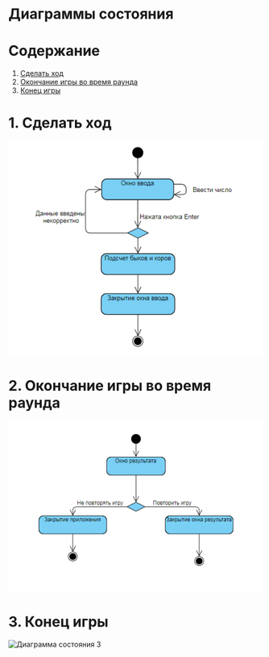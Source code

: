 # Диаграммы состояния

# Содержание
1. [Сделать ход](#1)  
2. [Окончание игры во время раунда](#2)  
3. [Конец игры](#3)

<a name="1"/>

# 1. Сделать ход 
![Диаграмма состояния 1](../../../Image/Diagrams/stateDiagram1.png)

<a name="2"/>

# 2. Окончание игры во время раунда
![Диаграмма состояния 2](../../../Image/Diagrams/stateDiagram2.png)

<a name="3"/>

# 3. Конец игры
![Диаграмма состояния 3](../../../Image/Diagrams/stateDiagram3.png)

